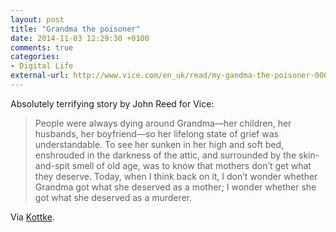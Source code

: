 ```yaml
---
layout: post
title: "Grandma the poisoner"
date: 2014-11-03 12:29:30 +0100
comments: true
categories: 
- Digital Life
external-url: http://www.vice.com/en_uk/read/my-gandma-the-poisoner-0000474-v21n10
---
```


Absolutely terrifying story by John Reed for Vice:

> People were always dying around Grandma—her children, her husbands, her boyfriend—so her lifelong state of grief was understandable. To see her sunken in her high and soft bed, enshrouded in the darkness of the attic, and surrounded by the skin-and-spit smell of old age, was to know that mothers don’t get what they deserve. Today, when I think back on it, I don’t wonder whether Grandma got what she deserved as a mother; I wonder whether she got what she deserved as a murderer.

Via [Kottke](http://kottke.org/14/11/grandma-the-murderer).